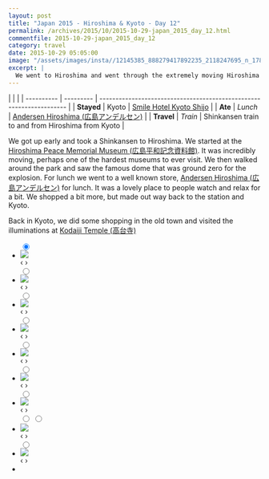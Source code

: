 ```yaml
---
layout: post
title: "Japan 2015 - Hiroshima & Kyoto - Day 12"
permalink: /archives/2015/10/2015-10-29-japan_2015_day_12.html
commentfile: 2015-10-29-japan_2015_day_12
category: travel
date: 2015-10-29 05:05:00
image: "/assets/images/insta//12145385_888279417892235_2118247695_n_17845058029047535.jpg"
excerpt: |
  We went to Hiroshima and went through the extremely moving Hiroshima Peace Memorial Museum.
---
```


|            |           |
| ---------- | --------- | -------------------------------------------------------------------- |
| **Stayed** | Kyoto     | [Smile Hotel Kyoto Shijo](https://maps.app.goo.gl/pjVHpfHsrZjjza9B9) |
| **Ate**    | _Lunch_   | [Andersen Hiroshima (広島アンデルセン)](https://maps.app.goo.gl/P3iYDDthqNJQwpeCA)                                                                   |
| **Travel** | _Train_   | Shinkansen train to and from Hiroshima from Kyoto   |



We got up early and took a Shinkansen to Hiroshima. We started at the [Hiroshima Peace Memorial Museum (広島平和記念資料館)](https://maps.app.goo.gl/FdCZJL6m7ygyZSoJA).  It was incredibly moving, perhaps one of the hardest museums to ever visit.  We then walked around the park and saw the famous dome that was ground zero for the explosion.  For lunch we went to a well known store, [Andersen Hiroshima (広島アンデルセン)](https://maps.app.goo.gl/P3iYDDthqNJQwpeCA) for lunch.  It was a lovely place to people watch and relax for a bit.  We shopped a bit more, but made out way back to the station and Kyoto.

Back in Kyoto, we did some shopping in the old town and visited the illuminations at [Kodaiji Temple (高台寺)](https://maps.app.goo.gl/PPrQfQdXn5M5TugS8)


<ul class="slides">
    <input type="radio" name="radio-btn" id="img-1" checked="checked" />
    <li class="slide-container">
        <div class="slide">
          <a href="/assets/images/insta//12135234_1652074305067537_1996060565_n_17845058077047535.jpg"><img src="/assets/images/insta//12135234_1652074305067537_1996060565_n_17845058077047535.jpg" /></a>
        </div>			
    	<div class="nav">
      	     <label for="img-12" class="prev">&#x2039;</label>
      	     <label for="img-2" class="next">&#x203a;</label>
    	 </div>
    </li>    <input type="radio" name="radio-btn" id="img-2"  />
    <li class="slide-container">
        <div class="slide">
          <a href="/assets/images/insta//10731606_1032300863481411_377690562_n_17845058137047535.jpg"><img src="/assets/images/insta//10731606_1032300863481411_377690562_n_17845058137047535.jpg" /></a>
        </div>			
    	<div class="nav">
      	     <label for="img-1" class="prev">&#x2039;</label>
      	     <label for="img-3" class="next">&#x203a;</label>
    	 </div>
    </li>    <input type="radio" name="radio-btn" id="img-3"  />
    <li class="slide-container">
        <div class="slide">
          <a href="/assets/images/insta//12120264_190400547963813_1899491415_n_17845058161047535.jpg"><img src="/assets/images/insta//12120264_190400547963813_1899491415_n_17845058161047535.jpg" /></a>
        </div>			
    	<div class="nav">
      	     <label for="img-2" class="prev">&#x2039;</label>
      	     <label for="img-4" class="next">&#x203a;</label>
    	 </div>
    </li>    <input type="radio" name="radio-btn" id="img-4"  />
    <li class="slide-container">
        <div class="slide">
          <a href="/assets/images/insta//12145096_165134237167439_2021368386_n_17845058185047535.jpg"><img src="/assets/images/insta//12145096_165134237167439_2021368386_n_17845058185047535.jpg" /></a>
        </div>			
    	<div class="nav">
      	     <label for="img-3" class="prev">&#x2039;</label>
      	     <label for="img-5" class="next">&#x203a;</label>
    	 </div>
    </li>    <input type="radio" name="radio-btn" id="img-5"  />
    <li class="slide-container">
        <div class="slide">
          <a href="/assets/images/insta//12132935_1633484196923394_373097917_n_17845058203047535.jpg"><img src="/assets/images/insta//12132935_1633484196923394_373097917_n_17845058203047535.jpg" /></a>
        </div>			
    	<div class="nav">
      	     <label for="img-4" class="prev">&#x2039;</label>
      	     <label for="img-6" class="next">&#x203a;</label>
    	 </div>
    </li>    <input type="radio" name="radio-btn" id="img-6"  />
    <li class="slide-container">
        <div class="slide">
          <a href="/assets/images/insta//12142038_952658891473099_559721094_n_17845058221047535.jpg"><img src="/assets/images/insta//12142038_952658891473099_559721094_n_17845058221047535.jpg" /></a>
        </div>			
    	<div class="nav">
      	     <label for="img-5" class="prev">&#x2039;</label>
      	     <label for="img-7" class="next">&#x203a;</label>
    	 </div>
    </li>    <input type="radio" name="radio-btn" id="img-7"  />
    <li class="slide-container">
        <div class="slide">
          <a href="/assets/images/insta//12080607_178610939145593_1766823_n_17845073311047535.jpg"><img src="/assets/images/insta//12080607_178610939145593_1766823_n_17845073311047535.jpg" /></a>
        </div>			
    	<div class="nav">
      	     <label for="img-6" class="prev">&#x2039;</label>
      	     <label for="img-8" class="next">&#x203a;</label>
    	 </div>
    </li>    <input type="radio" name="radio-btn" id="img-8"  />
  <input type="radio" name="radio-btn" id="img-11"  />
    <li class="slide-container">
        <div class="slide">
          <a href="/assets/images/insta//12135274_1039307132766770_1668677997_n_17845057939047535.jpg"><img src="/assets/images/insta//12135274_1039307132766770_1668677997_n_17845057939047535.jpg" /></a>
        </div>			
    	<div class="nav">
      	     <label for="img-10" class="prev">&#x2039;</label>
      	     <label for="img-12" class="next">&#x203a;</label>
    	 </div>
    </li>
    <input type="radio" name="radio-btn" id="img-12" />
    <li class="slide-container">
        <div class="slide">
          <a href="/assets/images/insta//12145385_888279417892235_2118247695_n_17845058029047535.jpg"><img src="/assets/images/insta//12145385_888279417892235_2118247695_n_17845058029047535.jpg" /></a>
        </div>
    	<div class="nav">
      	     <label for="img-11" class="prev">&#x2039;</label>
      	     <label for="img-1" class="next">&#x203a;</label>
    	 </div>
    </li>
  <li class="nav-dots">
      <label for="img-1" class="nav-dot" id="img-dot-1"></label>
      <label for="img-2" class="nav-dot" id="img-dot-2"></label>
      <label for="img-3" class="nav-dot" id="img-dot-3"></label>
      <label for="img-4" class="nav-dot" id="img-dot-4"></label>
      <label for="img-5" class="nav-dot" id="img-dot-5"></label>
      <label for="img-6" class="nav-dot" id="img-dot-6"></label>
      <label for="img-7" class="nav-dot" id="img-dot-7"></label>
      <label for="img-8" class="nav-dot" id="img-dot-8"></label>
      <label for="img-9" class="nav-dot" id="img-dot-9"></label>
      <label for="img-10" class="nav-dot" id="img-dot-10"></label>
      <label for="img-11" class="nav-dot" id="img-dot-11"></label>
      <label for="img-12" class="nav-dot" id="img-dot-12"></label>
  </li>
</ul>
